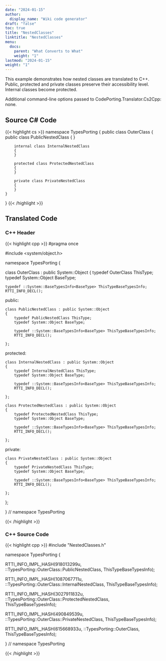 ```yaml
---
date: "2024-01-15"
author:
  display_name: "Wiki code generator"
draft: "false"
toc: true
title: "NestedClasses"
linktitle: "NestedClasses"
menu:
  docs:
    parent: "What Converts to What"
    weight: "1"
lastmod: "2024-01-15"
weight: "1"
---
```


This example demonstrates how nested classes are translated to C++. Public, protected and private classes preserve their accessibility level. Internal classes become protected.

Additional command-line options passed to CodePorting.Translator.Cs2Cpp: none.

## Source C# Code ##

{{< highlight cs >}}
namespace TypesPorting
{
    public class OuterClass
    {
        public class PublicNestedClass
        {
        }

        internal class InternalNestedClass
        {
        }

        protected class ProtectedNestedClass
        {
        }

        private class PrivateNestedClass
        {
        }
    }
}
{{< /highlight >}}

## Translated Code ##

### C++ Header ###

{{< highlight cpp >}}
#pragma once

#include <system/object.h>

namespace TypesPorting {

class OuterClass : public System::Object
{
    typedef OuterClass ThisType;
    typedef System::Object BaseType;
    
    typedef ::System::BaseTypesInfo<BaseType> ThisTypeBaseTypesInfo;
    RTTI_INFO_DECL();
    
public:

    class PublicNestedClass : public System::Object
    {
        typedef PublicNestedClass ThisType;
        typedef System::Object BaseType;
        
        typedef ::System::BaseTypesInfo<BaseType> ThisTypeBaseTypesInfo;
        RTTI_INFO_DECL();
        
    };
    
    
protected:

    class InternalNestedClass : public System::Object
    {
        typedef InternalNestedClass ThisType;
        typedef System::Object BaseType;
        
        typedef ::System::BaseTypesInfo<BaseType> ThisTypeBaseTypesInfo;
        RTTI_INFO_DECL();
        
    };
    
    class ProtectedNestedClass : public System::Object
    {
        typedef ProtectedNestedClass ThisType;
        typedef System::Object BaseType;
        
        typedef ::System::BaseTypesInfo<BaseType> ThisTypeBaseTypesInfo;
        RTTI_INFO_DECL();
        
    };
    
    
private:

    class PrivateNestedClass : public System::Object
    {
        typedef PrivateNestedClass ThisType;
        typedef System::Object BaseType;
        
        typedef ::System::BaseTypesInfo<BaseType> ThisTypeBaseTypesInfo;
        RTTI_INFO_DECL();
        
    };
    
    
};

} // namespace TypesPorting



{{< /highlight >}}

### C++ Source Code ###

{{< highlight cpp >}}
#include "NestedClasses.h"

namespace TypesPorting {

RTTI_INFO_IMPL_HASH(918013299u, ::TypesPorting::OuterClass::PublicNestedClass, ThisTypeBaseTypesInfo);

RTTI_INFO_IMPL_HASH(1087067711u, ::TypesPorting::OuterClass::InternalNestedClass, ThisTypeBaseTypesInfo);

RTTI_INFO_IMPL_HASH(3027911832u, ::TypesPorting::OuterClass::ProtectedNestedClass, ThisTypeBaseTypesInfo);

RTTI_INFO_IMPL_HASH(490849539u, ::TypesPorting::OuterClass::PrivateNestedClass, ThisTypeBaseTypesInfo);


RTTI_INFO_IMPL_HASH(615668933u, ::TypesPorting::OuterClass, ThisTypeBaseTypesInfo);

} // namespace TypesPorting

{{< /highlight >}}
